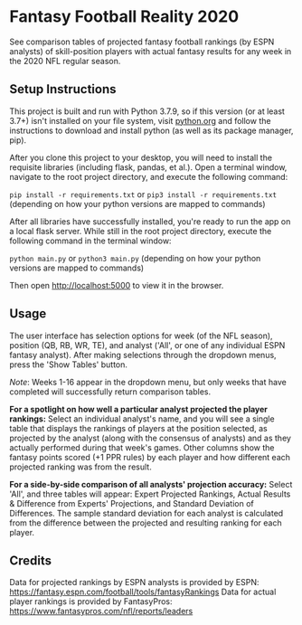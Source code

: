 # Fantasy Football Reality 2020
See comparison tables of projected fantasy football rankings (by ESPN analysts) of skill-position players with actual fantasy results for any week in the 2020 NFL regular season.

## Setup Instructions
This project is built and run with Python 3.7.9, so if this version (or at least 3.7+) isn't installed on your file system, visit [python.org](https://www.python.org/downloads/release/python-379/) and follow the instructions to download and install python (as well as its package manager, pip).

After you clone this project to your desktop, you will need to install the requisite libraries (including flask, pandas, et al.). Open a terminal window, navigate to the root project directory, and execute the following command:

`pip install -r requirements.txt`
or
`pip3 install -r requirements.txt`
(depending on how your python versions are mapped to commands)

After all libraries have successfully installed, you're ready to run the app on a local flask server. While still in the root project directory, execute the following command in the terminal window:

`python main.py`
or
`python3 main.py`
(depending on how your python versions are mapped to commands)

Then open [http://localhost:5000](http://localhost:5000) to view it in the browser.

## Usage
The user interface has selection options for week (of the NFL season), position (QB, RB, WR, TE), and analyst ('All', or one of any individual ESPN fantasy analyst). After making selections through the dropdown menus, press the 'Show Tables' button.

*Note*: Weeks 1-16 appear in the dropdown menu, but only weeks that have completed will successfully return comparison tables.

**For a spotlight on how well a particular analyst projected the player rankings:**
Select an individual analyst's name, and you will see a single table that displays the rankings of players at the position selected, as projected by the analyst (along with the consensus of analysts) and as they actually performed during that week's games. Other columns show the fantasy points scored (+1 PPR rules) by each player and how different each projected ranking was from the result.

**For a side-by-side comparison of all analysts' projection accuracy:**
Select 'All', and three tables will appear: Expert Projected Rankings, Actual Results & Difference from Experts' Projections, and Standard Deviation of Differences. The sample standard deviation for each analyst is calculated from the difference between the projected and resulting ranking for each player.

## Credits
Data for projected rankings by ESPN analysts is provided by ESPN: https://fantasy.espn.com/football/tools/fantasyRankings
Data for actual player rankings is provided by FantasyPros: https://www.fantasypros.com/nfl/reports/leaders
